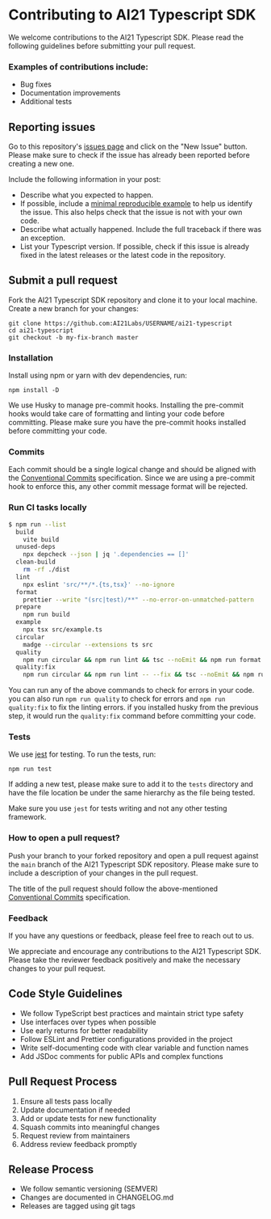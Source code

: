# Contributing to AI21 Typescript SDK

We welcome contributions to the AI21 Typescript SDK. Please read the following guidelines before submitting your pull request.

### Examples of contributions include:

- Bug fixes
- Documentation improvements
- Additional tests

## Reporting issues

Go to this repository's [issues page](https://github.com/AI21Labs/ai21-typescript/issues) and click on the "New Issue" button.
Please make sure to check if the issue has already been reported before creating a new one.

Include the following information in your post:

- Describe what you expected to happen.
- If possible, include a [minimal reproducible example](https://stackoverflow.com/help/minimal-reproducible-example) to help us
  identify the issue. This also helps check that the issue is not with
  your own code.
- Describe what actually happened. Include the full traceback if there
  was an exception.
- List your Typescript version. If possible, check if this
  issue is already fixed in the latest releases or the latest code in
  the repository.

## Submit a pull request

Fork the AI21 Typescript SDK repository and clone it to your local machine. Create a new branch for your changes:

    git clone https://github.com:AI21Labs/USERNAME/ai21-typescript
    cd ai21-typescript
    git checkout -b my-fix-branch master

### Installation

Install using npm or yarn with dev dependencies, run:

    npm install -D

We use Husky to manage pre-commit hooks. Installing the pre-commit hooks would take care of formatting and linting your code before committing.
Please make sure you have the pre-commit hooks installed before committing your code.

### Commits

Each commit should be a single logical change and should be aligned with the [Conventional Commits](https://www.conventionalcommits.org/en/v1.0.0/) specification.
Since we are using a pre-commit hook to enforce this, any other commit message format will be rejected.

### Run CI tasks locally

```bash
$ npm run --list
  build
    vite build
  unused-deps
    npx depcheck --json | jq '.dependencies == []'
  clean-build
    rm -rf ./dist
  lint
    npx eslint 'src/**/*.{ts,tsx}' --no-ignore
  format
    prettier --write "(src|test)/**" --no-error-on-unmatched-pattern
  prepare
    npm run build
  example
    npx tsx src/example.ts
  circular
    madge --circular --extensions ts src
  quality
    npm run circular && npm run lint && tsc --noEmit && npm run format && npm run unused-deps
  quality:fix
    npm run circular && npm run lint -- --fix && tsc --noEmit && npm run format
```

You can run any of the above commands to check for errors in your code. you can also run `npm run quality` to check for errors and `npm run quality:fix` to fix the linting errors. if you installed husky from the previous step, it would run the `quality:fix` command before committing your code.

### Tests

We use [jest](https://jestjs.io/) for testing. To run the tests, run:

    npm run test

If adding a new test, please make sure to add it to the `tests` directory and have the file location be under the same hierarchy as the file being tested.

Make sure you use `jest` for tests writing and not any other testing framework.

### How to open a pull request?

Push your branch to your forked repository and open a pull request against the `main` branch of the AI21 Typescript SDK repository. Please make sure to include a description of your changes in the pull request.

The title of the pull request should follow the above-mentioned [Conventional Commits](https://www.conventionalcommits.org/en/v1.0.0/) specification.

### Feedback

If you have any questions or feedback, please feel free to reach out to us.

We appreciate and encourage any contributions to the AI21 Typescript SDK. Please take the reviewer feedback positively and make the necessary changes to your pull request.

## Code Style Guidelines

- We follow TypeScript best practices and maintain strict type safety
- Use interfaces over types when possible
- Use early returns for better readability
- Follow ESLint and Prettier configurations provided in the project
- Write self-documenting code with clear variable and function names
- Add JSDoc comments for public APIs and complex functions

## Pull Request Process

1. Ensure all tests pass locally
2. Update documentation if needed
3. Add or update tests for new functionality
4. Squash commits into meaningful changes
5. Request review from maintainers
6. Address review feedback promptly

## Release Process

- We follow semantic versioning (SEMVER)
- Changes are documented in CHANGELOG.md
- Releases are tagged using git tags
